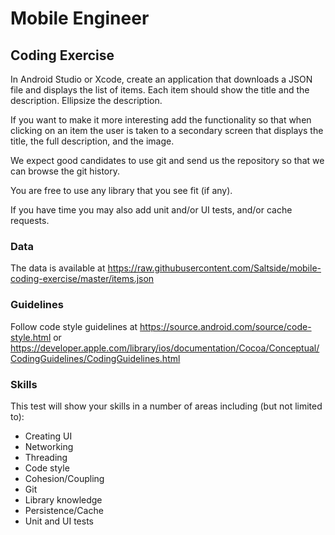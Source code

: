 # Mobile Engineer

## Coding Exercise

In Android Studio or Xcode, create an application that downloads a JSON file and displays the list of items. Each item should show the title and the description. Ellipsize the description.

If you want to make it more interesting add the functionality so that when clicking on an item the user is taken to a secondary screen that displays the title, the full description, and the image.

We expect good candidates to use git and send us the repository so that we can browse the git history.

You are free to use any library that you see fit (if any). 

If you have time you may also add unit and/or UI tests, and/or cache requests.

### Data

The data is available at https://raw.githubusercontent.com/Saltside/mobile-coding-exercise/master/items.json

### Guidelines

Follow code style guidelines at https://source.android.com/source/code-style.html or https://developer.apple.com/library/ios/documentation/Cocoa/Conceptual/CodingGuidelines/CodingGuidelines.html

### Skills

This test will show your skills in a number of areas including (but not limited to):

- Creating UI
- Networking
- Threading
- Code style
- Cohesion/Coupling
- Git
- Library knowledge
- Persistence/Cache
- Unit and UI tests
